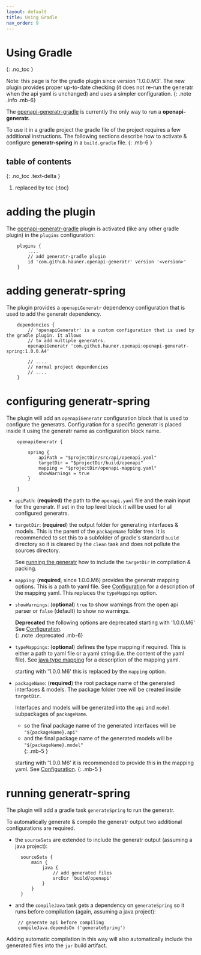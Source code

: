 ```yaml
---
layout: default
title: Using Gradle
nav_order: 9
---
```


# Using Gradle
{: .no_toc }

Note: this page is for the gradle plugin since version '1.0.0.M3'. The new plugin provides proper
up-to-date checking (it does not re-run the generatr when the api yaml is unchanged) and uses a
simpler configuration.
{: .note .info .mb-6}


The [openapi-generatr-gradle][generatr-gradle] is currently the only way to run a **openapi-generatr.** 

To use it in a gradle project the gradle file of the project requires a few additional instructions.
The following sections describe how to activate & configure **generatr-spring** in a `build.gradle` file. 
{: .mb-6 }

## table of contents
{: .no_toc .text-delta }

1. replaced by toc
{:toc}


# adding the plugin

The [openapi-generatr-gradle][generatr-gradle] plugin is activated (like any other gradle plugin) in the `plugins`
configuration: 

        plugins {
            ....
            // add generatr-gradle plugin
            id 'com.github.hauner.openapi-generatr' version '<version>'
        }
        
        
# adding generatr-spring

The plugin provides a `openapiGeneratr` dependency configuration that is used to add the generatr dependency.

        dependencies {
            // 'openapiGeneratr' is a custom configuration that is used by the gradle plugin. It allows
            // to add multiple generatrs.
            openapiGeneratr 'com.github.hauner.openapi:openapi-generatr-spring:1.0.0.A4'
            
            // .... 
            // normal project dependencies
            // .... 
        }
        
# configuring generatr-spring

The plugin will add an `openapiGeneratr` configuration block that is used to configure the generatrs.
Configuration for a specific generatr is placed inside it using the generatr name as configuration
block name.   

        openapiGeneratr {

            spring {
                apiPath = "$projectDir/src/api/openapi.yaml"
                targetDir = "$projectDir/build/openapi"
                mapping = "$projectDir/openapi-mapping.yaml"
                showWarnings = true
            }        

        }
        
- `apiPath`: (**required**) the path to the `openapi.yaml` file and the main input for the generatr. If
set in the top level block it will be used for all configured generatrs.

- `targetDir`: (**required**) the output folder for generating interfaces & models. This is the parent
 of the `packageName` folder tree. It is recommended to set this to a subfolder of gradle's standard `build`
directory so it is cleared by the `clean` task and does not pollute the sources directory.
 
  See [running the generatr][docs-running] how to include the `targetDir` in compilation & packing.  

- `mapping`: (**required**, since 1.0.0.M6) provides the generatr mapping options. This is a path
 to yaml file. See [Configuration][docs-configuration] for a description of the mapping yaml. This replaces
 the `typeMappings` option. 

- `showWarnings`: (**optional**) `true` to show warnings from the open api parser or `false` (default) to
 show no warnings.


   **Deprecated** the following options are deprecated starting with '1.0.0.M6'
   See [Configuration][docs-configuration].  
   {: .note .deprecated .mb-6}

- `typeMappings`: (**optional**) defines the type mapping if required. This is either a path to yaml
 file or a yaml string (i.e. the content of the yaml file). See [java type mapping][docs-mapping] for a
 description of the mapping yaml. 
 
  starting with '1.0.0.M6' this is replaced by the `mapping` option.

- `packageName`: (**required**) the root package name of the generated interfaces & models. The package folder
 tree will be created inside `targetDir`. 
 
  Interfaces and models will be generated into the `api` and `model` subpackages of `packageName`.

  - so the final package name of the generated interfaces will be `"${packageName}.api"`  
  - and the final package name of the generated models will be `"${packageName}.model"`  
  {: .mb-5 }

  starting with '1.0.0.M6' it is recommended to provide this in the mapping yaml. See
  [Configuration][docs-configuration].
  {: .mb-5 }

# running generatr-spring

The plugin will add a gradle task `generateSpring` to run the generatr. 

To automatically generate & compile the generatr output two additional configurations are required.

- the `sourceSets` are extended to include the generatr output (assuming a java project):

        sourceSets {
            main {
                java {
                    // add generated files
                    srcDir 'build/openapi'
                }
            }
        }
 
 
 - and the `compileJava` task gets a dependency on `generateSpring` so it runs before compilation (again,
  assuming a java project):  

        // generate api before compiling
        compileJava.dependsOn ('generateSpring')

Adding automatic compilation in this way will also automatically include the generated files into the
`jar` build artifact. 


[generatr-gradle]: https://github.com/hauner/openapi-generatr-gradle
[docs-mapping]: /openapi-generatr-spring/mapping/
[docs-configuration]: /openapi-generatr-spring/generatr/configuration.html
[docs-running]: #running-generatr-spring
